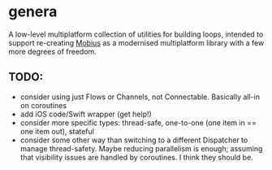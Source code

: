 # genera

A low-level multiplatform collection of utilities for building loops, intended to support re-creating [Mobius](https://github.com/spotify/mobius)
as a modernised multiplatform library with a few more degrees of freedom. 


TODO:
----

- consider using just Flows or Channels, not Connectable. Basically all-in on coroutines
- add iOS code/Swift wrapper (get help!)
- consider more specific types: thread-safe, one-to-one (one item in == one item out), stateful
- consider some other way than switching to a different Dispatcher to manage thread-safety. Maybe reducing
  parallelism is enough; assuming that visibility issues are handled by coroutines. I think they should be.